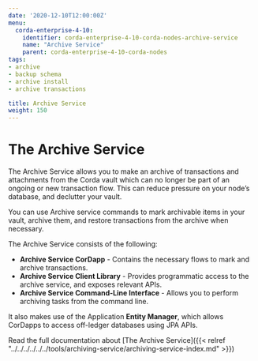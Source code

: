 ```yaml
---
date: '2020-12-10T12:00:00Z'
menu:
  corda-enterprise-4-10:
    identifier: corda-enterprise-4-10-corda-nodes-archive-service
    name: "Archive Service"
    parent: corda-enterprise-4-10-corda-nodes
tags:
- archive
- backup schema
- archive install
- archive transactions

title: Archive Service
weight: 150
---
```


# The Archive Service

The Archive Service allows you to make an archive of transactions and attachments from the Corda vault which can no longer be part of an ongoing or new transaction flow. This can reduce pressure on your node’s database, and declutter your vault.

You can use Archive service commands to mark archivable items in your vault, archive them, and restore transactions from the archive when necessary.

The Archive Service consists of the following:

* **Archive Service CorDapp** - Contains the necessary flows to mark and archive transactions.
* **Archive Service Client Library** - Provides programmatic access to the archive service, and exposes relevant APIs.
* **Archive Service Command-Line Interface** - Allows you to perform archiving tasks from the command line.

It also makes use of the Application **Entity Manager**, which allows CorDapps to access off-ledger databases using JPA APIs.

Read the full documentation about [The Archive Service]({{< relref "../../../../../../tools/archiving-service/archiving-service-index.md" >}})